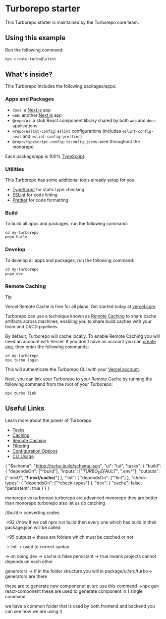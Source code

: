 # Turborepo starter

This Turborepo starter is maintained by the Turborepo core team.

## Using this example

Run the following command:

```sh
npx create-turbo@latest
```

## What's inside?

This Turborepo includes the following packages/apps:

### Apps and Packages

- `docs`: a [Next.js](https://nextjs.org/) app
- `web`: another [Next.js](https://nextjs.org/) app
- `@repo/ui`: a stub React component library shared by both `web` and `docs` applications
- `@repo/eslint-config`: `eslint` configurations (includes `eslint-config-next` and `eslint-config-prettier`)
- `@repo/typescript-config`: `tsconfig.json`s used throughout the monorepo

Each package/app is 100% [TypeScript](https://www.typescriptlang.org/).

### Utilities

This Turborepo has some additional tools already setup for you:

- [TypeScript](https://www.typescriptlang.org/) for static type checking
- [ESLint](https://eslint.org/) for code linting
- [Prettier](https://prettier.io) for code formatting

### Build

To build all apps and packages, run the following command:

```
cd my-turborepo
pnpm build
```

### Develop

To develop all apps and packages, run the following command:

```
cd my-turborepo
pnpm dev
```

### Remote Caching

> [!TIP]
> Vercel Remote Cache is free for all plans. Get started today at [vercel.com](https://vercel.com/signup?/signup?utm_source=remote-cache-sdk&utm_campaign=free_remote_cache).

Turborepo can use a technique known as [Remote Caching](https://turbo.build/repo/docs/core-concepts/remote-caching) to share cache artifacts across machines, enabling you to share build caches with your team and CI/CD pipelines.

By default, Turborepo will cache locally. To enable Remote Caching you will need an account with Vercel. If you don't have an account you can [create one](https://vercel.com/signup?utm_source=turborepo-examples), then enter the following commands:

```
cd my-turborepo
npx turbo login
```

This will authenticate the Turborepo CLI with your [Vercel account](https://vercel.com/docs/concepts/personal-accounts/overview).

Next, you can link your Turborepo to your Remote Cache by running the following command from the root of your Turborepo:

```
npx turbo link
```

## Useful Links

Learn more about the power of Turborepo:

- [Tasks](https://turbo.build/repo/docs/core-concepts/monorepos/running-tasks)
- [Caching](https://turbo.build/repo/docs/core-concepts/caching)
- [Remote Caching](https://turbo.build/repo/docs/core-concepts/remote-caching)
- [Filtering](https://turbo.build/repo/docs/core-concepts/monorepos/filtering)
- [Configuration Options](https://turbo.build/repo/docs/reference/configuration)
- [CLI Usage](https://turbo.build/repo/docs/reference/command-line-reference)



{
  "$schema": "https://turbo.build/schema.json",
  "ui": "tui",
  "tasks": {
    "build": {
      "dependsOn": ["^build"],
      "inputs": ["$TURBO_DEFAULT$", ".env*"],
      "outputs": [".next/**", "!.next/cache/**"]
    },
    "lint": {
      "dependsOn": ["^lint"]
    },
    "check-types": {
      "dependsOn": ["^check-types"]
    },
    "dev": {
      "cache": false,
      "persistent": true
    }
  }
}


monorepo vs turborepo
turborepo are advanced monorepo they are better than monorepo
turborepo also let us do catching

//build-> converting codes

->92
//now if we call npm run build then every one which has build in their package.json will be called 

->95 
outputs-> these are folders which must be catched or not

-> lint -> used to correct syntax

-> on doing dev -> cache is false
persistant -> true means projects cannot depends on each other


generators ->
if in the folder structure you will in package/ui/src/turbo-> generators are there 

these are to generate new componenet at src
use this command ->npx gen react-component
these are used to generate component in 1 single command


we have a common folder that is used by both frontend and backend
you can see how we are using it





